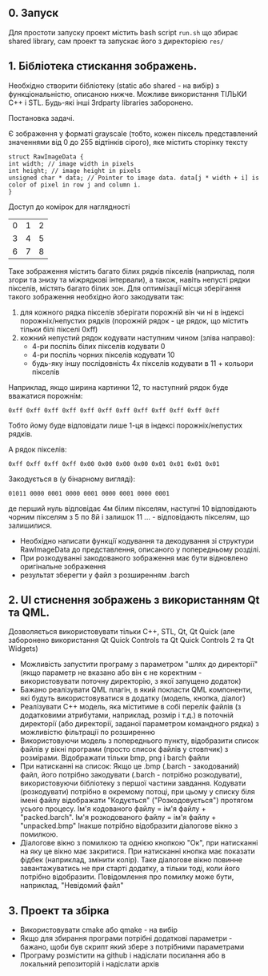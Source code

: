 ## 0. Запуск

Для простоти запуску проект містить bash script `run.sh` що збирає shared library, сам проект та запускає його з директорією `res/`

## 1.  Бібліотека стискання зображень. 

Необхідно створити бібліотеку (static або shared - на вибір) з функціональністю, описаною нижче. Можливе використання ТІЛЬКИ C++ і STL. Будь-які інші 3rdparty libraries заборонено.

Постановка задачі.

Є зображення у форматі grayscale (тобто, кожен піксель представлений значеннями від 0 до 255 відтінків сірого), яке містить сторінку тексту

```
struct RawImageData {
int width; // image width in pixels
int height; // image height in pixels
unsigned char * data; // Pointer to image data. data[j * width + i] is color of pixel in row j and column i.
}
```

Доступ до комірок для наглядності

|     |     |     |
| --- | --- | --- |
| 0   | 1   | 2   |
| 3   | 4   | 5   |
| 6   | 7   | 8   |

Таке зображення містить багато білих рядків пікселів (наприклад, поля згори та знизу та міжрядкові інтервали), а також, навіть непусті рядки пікселів, містять багато білих зон. Для оптимізації місця зберігання такого зображення необхідно його закодувати так:

  1. для кожного рядка пікселів зберігати порожній він чи ні в індексі порожніх/непустих рядків (порожній рядок - це рядок, що містить тільки білі пікселі 0xff)
  2. кожний непустий рядок кодувати наступним чином (зліва направо):
     - 4-ри поспіль білих пікселів кодувати 0
     - 4-ри поспіль чорних пікселів кодувати 10
     - будь-яку іншу послідовність 4х пікселів кодувати в 11 + кольори пікселів

Наприклад, якщо ширина картинки 12, то наступний рядок буде вважатися порожнім:
```
0xff 0xff 0xff 0xff 0xff 0xff 0xff 0xff 0xff 0xff 0xff 0xff
```
Тобто йому буде відповідати лише 1-ця в індексі порожніх/непустих рядків.

А рядок пікселів:
```
0xff 0xff 0xff 0xff 0x00 0x00 0x00 0x00 0x01 0x01 0x01 0x01
```
Закодується в (у бінарному вигляді):
```
01011 0000 0001 0000 0001 0000 0001 0000 0001
```
де перший нуль відповідає 4м білим пікселям, наступні 10 відповідають чорним пікселям з 5 по 8й і залишок 11 ... - відповідають пікселям, що залишилися.

- Необхідно написати функції кодування та декодування зі структури RawImageData до представлення, описаного у попередньому розділі.
- При розкодуванні закодованого зображення має бути відновлено оригінальне зображення
- результат зберегти у файл з розширенням .barch
  

##  2. UI стиснення зображень з використанням Qt та QML.
  Дозволяється використовувати тільки C++, STL, Qt, Qt Quick (але заборонено використання Qt Quick Controls та Qt Quick Controls 2 та Qt Widgets)
  - Можливість запустити програму з параметром "шлях до директорії" (якщо параметр не вказано або він є не коректним - використовувати поточну директорію, з якої запущено додаток)
  - Бажано реалізувати QML плагін, в який покласти QML компоненти, які будуть використовуватися в додатку (модель, кнопка, діалог)
  - Реалізувати C++ модель, яка міститиме в собі перелік файлів (з додатковими атрибутами, наприклад, розмір і т.д.) в поточній директорії (або директорії, заданої параметром командного рядка) з можливістю фільтрації по розширенню
  - Використовуючи модель з попереднього пункту, відобразити список файлів у вікні програми (просто список файлів у стовпчик) з розмірами. Відображати тільки bmp, png і barch файли
  - При натисканні на список:
    Якщо це .bmp (.barch - закодований) файл, його потрібно закодувати (.barch - потрібно розкодувати), використовуючи бібліотеку з першої частини завдання. Кодувати (розкодувати) потрібно в окремому потоці, при цьому у списку біля імені файлу відображати "Кодується" ("Розкодовується") протягом усього процесу. Ім'я кодованого файлу = ім'я файлу + "packed.barch". Ім'я розкодованого файлу = ім'я файлу + "unpacked.bmp"
     Інакше потрібно відобразити діалогове вікно з помилкою.
  - Діалогове вікно з помилкою та однією кнопкою "Ок", при натисканні на яку це вікно має закритися. При натисканні кнопка має показати фідбек (наприклад, змінити колір). Таке діалогове вікно повинне завантажуватись не при старті додатку, а тільки тоді, коли його потрібно відобразити. Повідомлення про помилку може бути, наприклад, "Невідомий файл"

##  3. Проект та збірка
  - Використовувати cmake або qmake - на вибір
  - Якщо для збирання програми потрібні додаткові параметри - бажано, щоби був скрипт який збере з потрібними параметрами
  - Програму розмістити на github і надіслати посилання або в локальний репозиторій і надіслати архів
